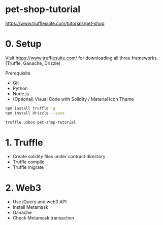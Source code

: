 # pet-shop-tutorial

https://www.trufflesuite.com/tutorials/pet-shop

# 0. Setup

Visit https://www.trufflesuite.com/ for downloading all three frameworks. (Truffle, Ganache, Drizzle)

Prerequisite
- Git
- Python
- Node.js
- (Optional) Visual Code with Solidity / Material Icon Theme 

```bash
npm install truffle -g
npm install drizzle --save

truffle unbox pet-shop-tutorial
```

# 1. Truffle

- Create solidity files under contract directory
- Truffle compile
- Truffle migrate

# 2. Web3

- Use jQuery and web3 API
- Install Metamask
- Ganache
- Check Metamask transaction